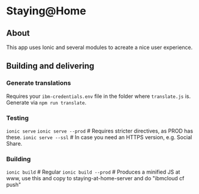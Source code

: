 # Staying@Home
## About
This app uses Ionic and several modules to acreate a nice user experience.


## Building and delivering
### Generate translations
Requires your `ibm-credentials.env` file in the folder where `translate.js` is.
Generate via `npm run translate`.
### Testing
`ionic serve`
`ionic serve --prod`  # Requires stricter directives, as PROD has these.
`ionic serve --ssl` # In case you need an HTTPS version, e.g. Social Share.
### Building
`ionic build` # Regular
`ionic build --prod`  # Produces a minified JS at www, use this and copy to staying-at-home-server and do "ibmcloud cf push"
